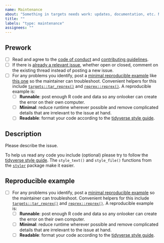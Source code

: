 ```yaml
---
name: Maintenance
about: "Something in targets needs work: updates, documentation, etc. Not a bug, performance issue, or new feature."
title: ""
labels: "type: maintenance"
assignees: ""
---
```


## Prework

* [ ] Read and agree to the [code of conduct](https://ropensci.org/code-of-conduct/) and [contributing guidelines](https://github.com/ropensci/targets/blob/main/CONTRIBUTING.md).
* [ ] If there is [already a relevant issue](https://github.com/ropensci/targets/issues), whether open or closed, comment on the existing thread instead of posting a new issue.
* [ ] For any problems you identify, post a [minimal reproducible example](https://www.tidyverse.org/help/) like [this one](https://github.com/ropensci/targets/issues/256#issuecomment-754229683) so the maintainer can troubleshoot. Convenient helpers for this include [`targets::tar_reprex()`](https://docs.ropensci.org/targets/reference/tar_reprex.html) and  [`reprex::reprex()`](https://reprex.tidyverse.org/reference/reprex.html). A reproducible example is:
    * [ ] **Runnable**: post enough R code and data so any onlooker can create the error on their own computer.
    * [ ] **Minimal**: reduce runtime wherever possible and remove complicated details that are irrelevant to the issue at hand.
    * [ ] **Readable**: format your code according to the [tidyverse style guide](https://style.tidyverse.org/).

## Description

Please describe the issue.

To help us read any code you include (optional) please try to follow the [tidyverse style guide](https://style.tidyverse.org/). The `style_text()` and `style_file()` functions from the [`styler`](https://github.com/r-lib/styler) package make it easier.

## Reproducible example

* [ ] For any problems you identify, post a [minimal reproducible example](https://www.tidyverse.org/help/) so the maintainer can troubleshoot. Convenient helpers for this include [`targets::tar_reprex()`](https://docs.ropensci.org/targets/reference/tar_reprex.html) and  [`reprex::reprex()`](https://reprex.tidyverse.org/reference/reprex.html). A reproducible example is:
    * [ ] **Runnable**: post enough R code and data so any onlooker can create the error on their own computer.
    * [ ] **Minimal**: reduce runtime wherever possible and remove complicated details that are irrelevant to the issue at hand.
    * [ ] **Readable**: format your code according to the [tidyverse style guide](https://style.tidyverse.org/).

